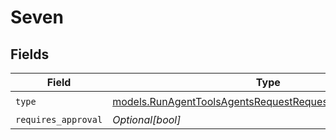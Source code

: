 # Seven


## Fields

| Field                                                                                                                        | Type                                                                                                                         | Required                                                                                                                     | Description                                                                                                                  |
| ---------------------------------------------------------------------------------------------------------------------------- | ---------------------------------------------------------------------------------------------------------------------------- | ---------------------------------------------------------------------------------------------------------------------------- | ---------------------------------------------------------------------------------------------------------------------------- |
| `type`                                                                                                                       | [models.RunAgentToolsAgentsRequestRequestBodySettings7Type](../models/runagenttoolsagentsrequestrequestbodysettings7type.md) | :heavy_check_mark:                                                                                                           | N/A                                                                                                                          |
| `requires_approval`                                                                                                          | *Optional[bool]*                                                                                                             | :heavy_minus_sign:                                                                                                           | N/A                                                                                                                          |